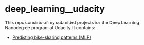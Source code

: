 # deep_learning__udacity

This repo consists of my submitted projects for the Deep Learning Nanodegree program at Udacity.
It contains:

- [Predicting bike-sharing patterns (MLP)]()
